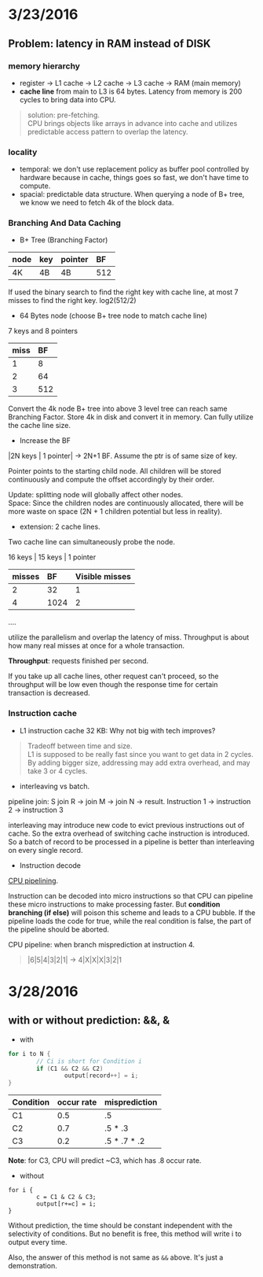 # 3/23/2016

## Problem: latency in RAM instead of DISK
### memory hierarchy
* register -> L1 cache -> L2 cache -> L3 cache -> RAM (main memory)
* **cache line** from main to L3 is 64 bytes. Latency from memory is 200 cycles to bring data into CPU.    

> solution: pre-fetching.   
CPU brings objects like arrays in advance into cache and utilizes predictable access pattern to overlap the latency.

### locality
* temporal: we don't use replacement policy as buffer pool controlled by hardware because in cache, things goes so fast, we don't have time to compute.
* spacial: predictable data structure. When querying a node of B+ tree, we know we need to fetch 4k of the block data.

### Branching And Data Caching
* B+ Tree (Branching Factor)

| node    | key     | pointer   | BF    |
| :------------- | :------------- | :------------- | :------------- |
| 4K       | 4B       | 4B      | 512   |

If used the binary search to find the right key with cache line, at most 7 misses to find the right key. log2(512/2)

* 64 Bytes node (choose B+ tree node to match cache line)

7 keys and 8 pointers

| miss    | BF     |
| :------ | :----- |
| 1       | 8      |
| 2       | 64     |
| 3       | 512    |

Convert the 4k node B+ tree into above 3 level tree can reach same Branching Factor. Store 4k in disk and convert it in memory. Can fully utilize the cache line size.

* Increase the BF   

|2N keys | 1 pointer| -> 2N+1 BF. Assume the ptr is of same size of key.

Pointer points to the starting child node. All children will be stored continuously and compute the offset accordingly by their order.

Update: splitting node will globally affect other nodes.   
Space: Since the children nodes are continuously allocated, there will be more waste on space (2N + 1 children potential but less in reality).

* extension: 2 cache lines.

Two cache line can simultaneously probe the node.

16 keys | 15 keys | 1 pointer

| misses | BF   | Visible misses |
| :----- | :--- | :------------- |
| 2      | 32   | 1              |
| 4      | 1024 | 2              |
....

utilize the parallelism and overlap the latency of miss. Throughput is about how many real misses at once for a whole transaction.

**Throughput**: requests finished per second.

If you take up all cache lines, other request can't proceed, so the throughput will be low even though the response time for certain transaction is decreased.

### Instruction cache
* L1 instruction cache 32 KB: Why not big with tech improves?   
> Tradeoff between time and size.   
L1 is supposed to be really fast since you want to get data in 2 cycles. By adding bigger size, addressing may add extra overhead, and may take 3 or 4 cycles.

* interleaving vs batch.

pipeline join:
S join R -> join M -> join N -> result.
Instruction 1 -> instruction 2 -> instruction 3

interleaving may introduce new code to evict previous instructions out of cache. So the extra overhead of switching cache instruction is introduced. So a batch of record to be processed in a pipeline is better than interleaving on every single record.

* Instruction decode

[CPU pipelining](http://cs.stanford.edu/people/eroberts/courses/soco/projects/risc/pipelining/).

Instruction can be decoded into micro instructions so that CPU can pipeline these micro instructions to make processing faster. But **condition branching (if else)** will poison this scheme and leads to a CPU bubble. If the pipeline loads the code for true, while the real condition is false, the part of the pipeline should be aborted.

CPU pipeline: when branch misprediction at instruction 4.   
> |6|5|4|3|2|1| -> 4|X|X|X|3|2|1

# 3/28/2016

## with or without prediction: &&, &

* with
```c
for i to N {
        // Ci is short for Condition i
        if (C1 && C2 && C2)
                output[record++] = i;
}
```

| Condition | occur rate  |  misprediction  |
| :---------| :-----------| :-------------- |
| C1        |     0.5     | .5              |
| C2        |     0.7     | .5 \* .3        |
| C3        |     0.2     | .5 \* .7 \* .2  |

**Note**: for C3, CPU will predict ~C3, which has .8 occur rate.


* without

```
for i {
        c = C1 & C2 & C3;
        output[r+=c] = i;
}
```
Without prediction, the time should be constant independent with the selectivity of conditions. But no benefit is free, this method will write i to output every time.

Also, the answer of this method is not same as `&&` above. It's just a demonstration.
